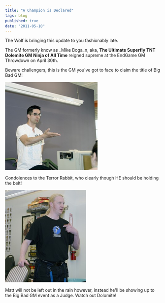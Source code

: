 ```yaml
---
title: "A Champion is Declared"
tags: blog
published: true
date: "2011-05-10"
---
```


The Wolf is bringing this update to you fashionably late.

The GM formerly know as _Mike Boga_n, aka, **The Ultimate Superfly TNT Dolemite GM Ninja of All Time** reigned supreme at the EndGame GM Throwdown on April 30th.

Beware challengers, this is the GM you've got to face to claim the title of Big Bad GM!

[![The Ultimate Superfly TNT Dolemite GM Ninja of All Time](/images/5677367268_84a28cf7b2-300x286.jpg "The GM Previously Known as Mike Bogan")](http://www.bigbadcon.com/wp-content/uploads/2011/05/5677367268_84a28cf7b2.jpg)

Condolences to the Terror Rabbit, who clearly though HE should be holding the belt!

[![Matt Steele, Terror Rabbig](/images/5676820095_182c3d6762-263x300.jpg "Matt Steele")](http://www.bigbadcon.com/wp-content/uploads/2011/05/5676820095_182c3d6762.jpg)

Matt will not be left out in the rain however, instead he'll be showing up to the Big Bad GM event as a Judge. Watch out Dolomite!
